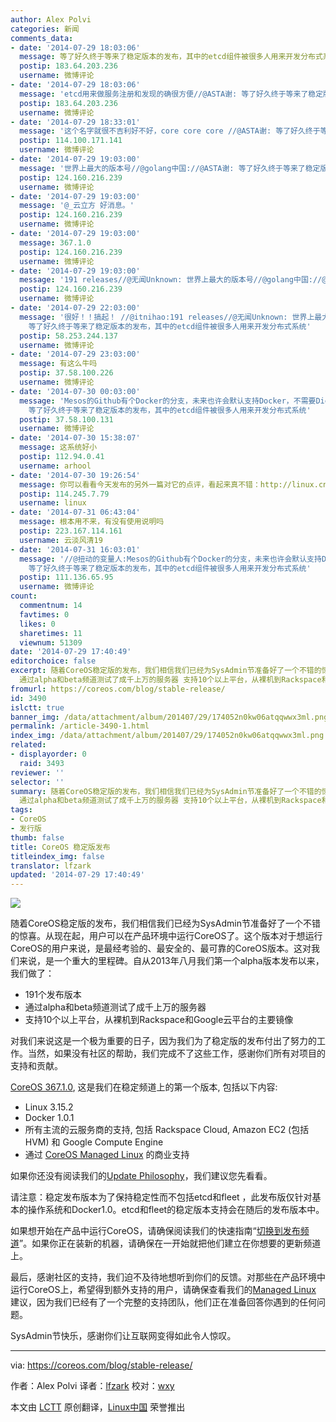 ```yaml
---
author: Alex Polvi
categories: 新闻
comments_data:
- date: '2014-07-29 18:03:06'
  message: 等了好久终于等来了稳定版本的发布，其中的etcd组件被很多人用来开发分布式系统
  postip: 183.64.203.236
  username: 微博评论
- date: '2014-07-29 18:03:06'
  message: 'etcd用来做服务注册和发现的确很方便//@ASTA谢: 等了好久终于等来了稳定版本的发布，其中的etcd组件被很多人用来开发分布式系统'
  postip: 183.64.203.236
  username: 微博评论
- date: '2014-07-29 18:33:01'
  message: '这个名字就很不吉利好不好，core core core //@ASTA谢: 等了好久终于等来了稳定版本的发布，其中的etcd组件被很多人用来开发分布式系统'
  postip: 114.100.171.141
  username: 微博评论
- date: '2014-07-29 19:03:00'
  message: '世界上最大的版本号//@golang中国://@ASTA谢: 等了好久终于等来了稳定版本的发布，其中的etcd组件被很多人用来开发分布式系统'
  postip: 124.160.216.239
  username: 微博评论
- date: '2014-07-29 19:03:00'
  message: '@_云立方 好消息。'
  postip: 124.160.216.239
  username: 微博评论
- date: '2014-07-29 19:03:00'
  message: 367.1.0
  postip: 124.160.216.239
  username: 微博评论
- date: '2014-07-29 19:03:00'
  message: '191 releases//@无闻Unknown: 世界上最大的版本号//@golang中国://@ASTA谢: 等了好久终于等来了稳定版本的发布，其中的etcd组件被很多人用来开发分布式系统'
  postip: 124.160.216.239
  username: 微博评论
- date: '2014-07-29 22:03:00'
  message: '很好！！搞起！ //@itnihao:191 releases//@无闻Unknown: 世界上最大的版本号//@golang中国://@ASTA谢:
    等了好久终于等来了稳定版本的发布，其中的etcd组件被很多人用来开发分布式系统'
  postip: 58.253.244.137
  username: 微博评论
- date: '2014-07-29 23:03:00'
  message: 有这么牛吗
  postip: 37.58.100.226
  username: 微博评论
- date: '2014-07-30 00:03:00'
  message: 'Mesos的Github有个Docker的分支，未来也许会默认支持Docker，不需要Diemos。CoreOS在观望中，Flynn也在观望中...   //@golang中国://@ASTA谢:
    等了好久终于等来了稳定版本的发布，其中的etcd组件被很多人用来开发分布式系统'
  postip: 37.58.100.131
  username: 微博评论
- date: '2014-07-30 15:38:07'
  message: 这系统好小
  postip: 112.94.0.41
  username: arhool
- date: '2014-07-30 19:26:54'
  message: 你可以看看今天发布的另外一篇对它的点评，看起来真不错：http://linux.cn/article-3493-1.html
  postip: 114.245.7.79
  username: linux
- date: '2014-07-31 06:43:04'
  message: 根本用不来，有没有使用说明吗
  postip: 223.167.114.161
  username: 云淡风清19
- date: '2014-07-31 16:03:01'
  message: '//@扭动的变量人:Mesos的Github有个Docker的分支，未来也许会默认支持Docker，不需要Diemos。CoreOS在观望中，Flynn也在观望中...   //@golang中国://@ASTA谢:
    等了好久终于等来了稳定版本的发布，其中的etcd组件被很多人用来开发分布式系统'
  postip: 111.136.65.95
  username: 微博评论
count:
  commentnum: 14
  favtimes: 0
  likes: 0
  sharetimes: 11
  viewnum: 51309
date: '2014-07-29 17:40:49'
editorchoice: false
excerpt: 随着CoreOS稳定版的发布，我们相信我们已经为SysAdmin节准备好了一个不错的惊喜。从现在起，用户可以在产品环境中运行CoreOS了。这个版本对于想运行CoreOS的用户来说，是最经考验的、最安全的、最可靠的CoreOS版本。这对我们来说，是一个重大的里程碑。自从2013年八月我们第一个alpha版本发布以来，我们做了：  191个发布版本
  通过alpha和beta频道测试了成千上万的服务器 支持10个以上平台，从裸机到Rackspace和Google云平台的主要镜像  对我们来说这是一个极为重要的日子，因为我们为了稳定版的发布付出了努力的工作。当然，如果没有社区
fromurl: https://coreos.com/blog/stable-release/
id: 3490
islctt: true
banner_img: /data/attachment/album/201407/29/174052n0kw06atqqwwx3ml.png
permalink: /article-3490-1.html
index_img: /data/attachment/album/201407/29/174052n0kw06atqqwwx3ml.png.thumb.jpg
related:
- displayorder: 0
  raid: 3493
reviewer: ''
selector: ''
summary: 随着CoreOS稳定版的发布，我们相信我们已经为SysAdmin节准备好了一个不错的惊喜。从现在起，用户可以在产品环境中运行CoreOS了。这个版本对于想运行CoreOS的用户来说，是最经考验的、最安全的、最可靠的CoreOS版本。这对我们来说，是一个重大的里程碑。自从2013年八月我们第一个alpha版本发布以来，我们做了：  191个发布版本
  通过alpha和beta频道测试了成千上万的服务器 支持10个以上平台，从裸机到Rackspace和Google云平台的主要镜像  对我们来说这是一个极为重要的日子，因为我们为了稳定版的发布付出了努力的工作。当然，如果没有社区
tags:
- CoreOS
- 发行版
thumb: false
title: CoreOS 稳定版发布
titleindex_img: false
translator: lfzark
updated: '2014-07-29 17:40:49'
---
```


![](/data/attachment/album/201407/29/174052n0kw06atqqwwx3ml.png)


随着CoreOS稳定版的发布，我们相信我们已经为SysAdmin节准备好了一个不错的惊喜。从现在起，用户可以在产品环境中运行CoreOS了。这个版本对于想运行CoreOS的用户来说，是最经考验的、最安全的、最可靠的CoreOS版本。这对我们来说，是一个重大的里程碑。自从2013年八月我们第一个alpha版本发布以来，我们做了：


* 191个发布版本
* 通过alpha和beta频道测试了成千上万的服务器
* 支持10个以上平台，从裸机到Rackspace和Google云平台的主要镜像


对我们来说这是一个极为重要的日子，因为我们为了稳定版的发布付出了努力的工作。当然，如果没有社区的帮助，我们完成不了这些工作，感谢你们所有对项目的支持和贡献。


[CoreOS 367.1.0](https://coreos.com/releases/#367.1.0), 这是我们在稳定频道上的第一个版本, 包括以下内容:


* Linux 3.15.2
* Docker 1.0.1
* 所有主流的云服务商的支持, 包括 Rackspace Cloud, Amazon EC2 (包括 HVM) 和 Google Compute Engine
* 通过 [CoreOS Managed Linux](https://coreos.com/products/managed-linux/) 的商业支持


如果你还没有阅读我们的[Update Philosophy](https://coreos.com/using-coreos/updates/)，我们建议您先看看。


请注意：稳定发布版本为了保持稳定性而不包括etcd和fleet ，此发布版仅针对基本的操作系统和Docker1.0。etcd和fleet的稳定版本支持会在随后的发布版本中。


如果想开始在产品中运行CoreOS，请确保阅读我们的快速指南“[切换到发布频道](https://coreos.com/docs/cluster-management/setup/switching-channels/)”。如果你正在装新的机器，请确保在一开始就把他们建立在你想要的更新频道上。


最后，感谢社区的支持，我们迫不及待地想听到你们的反馈。对那些在产品环境中运行CoreOS上，希望得到额外支持的用户，请确保查看我们的[Managed Linux](https://coreos.com/products/managed-linux/) 建议，因为我们已经有了一个完整的支持团队，他们正在准备回答你遇到的任何问题。


SysAdmin节快乐，感谢你们让互联网变得如此令人惊叹。




---


via: <https://coreos.com/blog/stable-release/>


作者：Alex Polvi 译者：[lfzark](https://github.com/lfzark) 校对：[wxy](https://github.com/wxy)


本文由 [LCTT](https://github.com/LCTT/TranslateProject) 原创翻译，[Linux中国](http://linux.cn/) 荣誉推出